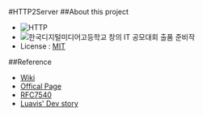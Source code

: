 #HTTP2Server
##About this project
* ![HTTP](http://httpwg.org/asset/http.svg)
* ![한국디지털미디어고등학교](http://dimigo.hs.kr/layouts/dimigo_v2/images/static.logo.png) 창의 IT 공모대회 출품 준비작
* License : [MIT](LICENSE)


##Reference
* [Wiki](https://en.wikipedia.org/wiki/HTTP/2)
* [Offical Page](https://http2.github.io/)
* [RFC7540](https://tools.ietf.org/html/rfc7540)
* [Luavis' Dev story](https://b.luavis.kr/http2/)
